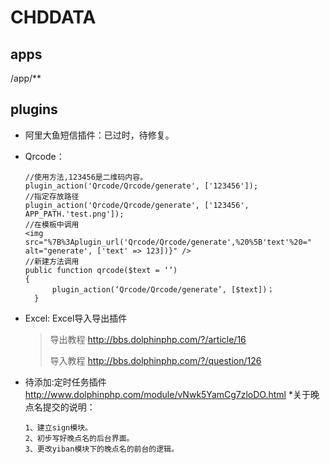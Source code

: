 ﻿CHDDATA
===============

## apps
/app/**

## plugins

* 阿里大鱼短信插件：已过时，待修复。
* Qrcode：
  ```
  //使用方法,123456是二维码内容。
  plugin_action('Qrcode/Qrcode/generate', ['123456']);
  //指定存放路径
  plugin_action('Qrcode/Qrcode/generate', ['123456', APP_PATH.'test.png']);
  //在模板中调用
  <img src="%7B%3Aplugin_url('Qrcode/Qrcode/generate',%20%5B'text'%20=" alt="generate', ['text' => 123])}" />
  //新建方法调用
  public function qrcode($text = ‘’)
  {
  		plugin_action(‘Qrcode/Qrcode/generate’, [$text])；
  	}
  ```
* Excel: Excel导入导出插件
  
  > 导出教程
  > http://bbs.dolphinphp.com/?/article/16
  >
  > 导入教程
  > http://bbs.dolphinphp.com/?/question/126

* 待添加:定时任务插件 http://www.dolphinphp.com/module/vNwk5YamCg7zloDO.html
*关于晚点名提交的说明：
    ```
    1、建立sign模块。
    2、初步写好晚点名的后台界面。
    3、更改yiban模块下的晚点名的前台的逻辑。
    ```


